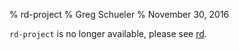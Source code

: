 % rd-project
% Greg Schueler
% November 30, 2016

`rd-project` is no longer available, please see [rd].

[rd]: https://rundeck.github.io/rundeck-cli